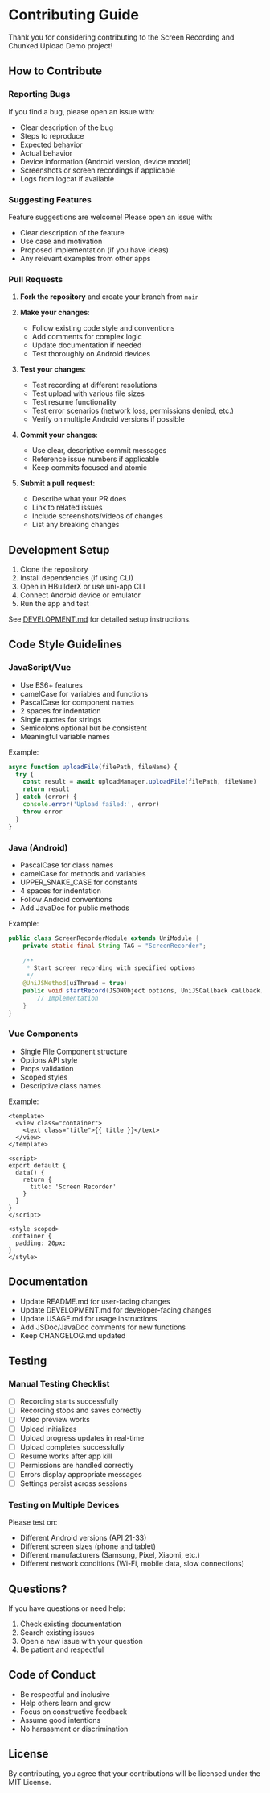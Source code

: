 # Contributing Guide

Thank you for considering contributing to the Screen Recording and Chunked Upload Demo project!

## How to Contribute

### Reporting Bugs

If you find a bug, please open an issue with:
- Clear description of the bug
- Steps to reproduce
- Expected behavior
- Actual behavior
- Device information (Android version, device model)
- Screenshots or screen recordings if applicable
- Logs from logcat if available

### Suggesting Features

Feature suggestions are welcome! Please open an issue with:
- Clear description of the feature
- Use case and motivation
- Proposed implementation (if you have ideas)
- Any relevant examples from other apps

### Pull Requests

1. **Fork the repository** and create your branch from `main`

2. **Make your changes**:
   - Follow existing code style and conventions
   - Add comments for complex logic
   - Update documentation if needed
   - Test thoroughly on Android devices

3. **Test your changes**:
   - Test recording at different resolutions
   - Test upload with various file sizes
   - Test resume functionality
   - Test error scenarios (network loss, permissions denied, etc.)
   - Verify on multiple Android versions if possible

4. **Commit your changes**:
   - Use clear, descriptive commit messages
   - Reference issue numbers if applicable
   - Keep commits focused and atomic

5. **Submit a pull request**:
   - Describe what your PR does
   - Link to related issues
   - Include screenshots/videos of changes
   - List any breaking changes

## Development Setup

1. Clone the repository
2. Install dependencies (if using CLI)
3. Open in HBuilderX or use uni-app CLI
4. Connect Android device or emulator
5. Run the app and test

See [DEVELOPMENT.md](DEVELOPMENT.md) for detailed setup instructions.

## Code Style Guidelines

### JavaScript/Vue
- Use ES6+ features
- camelCase for variables and functions
- PascalCase for component names
- 2 spaces for indentation
- Single quotes for strings
- Semicolons optional but be consistent
- Meaningful variable names

Example:
```javascript
async function uploadFile(filePath, fileName) {
  try {
    const result = await uploadManager.uploadFile(filePath, fileName)
    return result
  } catch (error) {
    console.error('Upload failed:', error)
    throw error
  }
}
```

### Java (Android)
- PascalCase for class names
- camelCase for methods and variables
- UPPER_SNAKE_CASE for constants
- 4 spaces for indentation
- Follow Android conventions
- Add JavaDoc for public methods

Example:
```java
public class ScreenRecorderModule extends UniModule {
    private static final String TAG = "ScreenRecorder";
    
    /**
     * Start screen recording with specified options
     */
    @UniJSMethod(uiThread = true)
    public void startRecord(JSONObject options, UniJSCallback callback) {
        // Implementation
    }
}
```

### Vue Components
- Single File Component structure
- Options API style
- Props validation
- Scoped styles
- Descriptive class names

Example:
```vue
<template>
  <view class="container">
    <text class="title">{{ title }}</text>
  </view>
</template>

<script>
export default {
  data() {
    return {
      title: 'Screen Recorder'
    }
  }
}
</script>

<style scoped>
.container {
  padding: 20px;
}
</style>
```

## Documentation

- Update README.md for user-facing changes
- Update DEVELOPMENT.md for developer-facing changes
- Update USAGE.md for usage instructions
- Add JSDoc/JavaDoc comments for new functions
- Keep CHANGELOG.md updated

## Testing

### Manual Testing Checklist

- [ ] Recording starts successfully
- [ ] Recording stops and saves correctly
- [ ] Video preview works
- [ ] Upload initializes
- [ ] Upload progress updates in real-time
- [ ] Upload completes successfully
- [ ] Resume works after app kill
- [ ] Permissions are handled correctly
- [ ] Errors display appropriate messages
- [ ] Settings persist across sessions

### Testing on Multiple Devices

Please test on:
- Different Android versions (API 21-33)
- Different screen sizes (phone and tablet)
- Different manufacturers (Samsung, Pixel, Xiaomi, etc.)
- Different network conditions (Wi-Fi, mobile data, slow connections)

## Questions?

If you have questions or need help:
1. Check existing documentation
2. Search existing issues
3. Open a new issue with your question
4. Be patient and respectful

## Code of Conduct

- Be respectful and inclusive
- Help others learn and grow
- Focus on constructive feedback
- Assume good intentions
- No harassment or discrimination

## License

By contributing, you agree that your contributions will be licensed under the MIT License.
